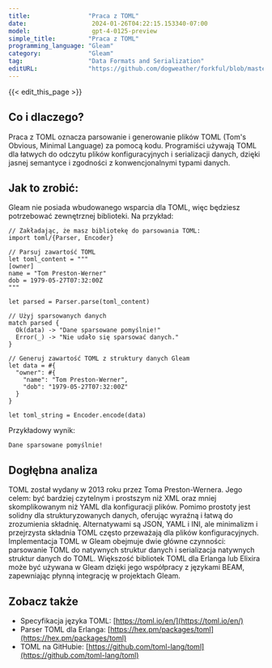 ```yaml
---
title:                "Praca z TOML"
date:                  2024-01-26T04:22:15.153340-07:00
model:                 gpt-4-0125-preview
simple_title:         "Praca z TOML"
programming_language: "Gleam"
category:             "Gleam"
tag:                  "Data Formats and Serialization"
editURL:              "https://github.com/dogweather/forkful/blob/master/content/pl/gleam/working-with-toml.md"
---
```


{{< edit_this_page >}}

## Co i dlaczego?
Praca z TOML oznacza parsowanie i generowanie plików TOML (Tom's Obvious, Minimal Language) za pomocą kodu. Programiści używają TOML dla łatwych do odczytu plików konfiguracyjnych i serializacji danych, dzięki jasnej semantyce i zgodności z konwencjonalnymi typami danych.

## Jak to zrobić:
Gleam nie posiada wbudowanego wsparcia dla TOML, więc będziesz potrzebować zewnętrznej biblioteki. Na przykład:

```gleam
// Zakładając, że masz bibliotekę do parsowania TOML:
import toml/{Parser, Encoder}

// Parsuj zawartość TOML
let toml_content = """
[owner]
name = "Tom Preston-Werner"
dob = 1979-05-27T07:32:00Z
"""

let parsed = Parser.parse(toml_content)

// Użyj sparsowanych danych
match parsed {
  Ok(data) -> "Dane sparsowane pomyślnie!"
  Error(_) -> "Nie udało się sparsować danych."
}

// Generuj zawartość TOML z struktury danych Gleam
let data = #{
  "owner": #{
    "name": "Tom Preston-Werner",
    "dob": "1979-05-27T07:32:00Z"
  }
}

let toml_string = Encoder.encode(data)
```

Przykładowy wynik:

```
Dane sparsowane pomyślnie!
```

## Dogłębna analiza
TOML został wydany w 2013 roku przez Toma Preston-Wernera. Jego celem: być bardziej czytelnym i prostszym niż XML oraz mniej skomplikowanym niż YAML dla konfiguracji plików. Pomimo prostoty jest solidny dla strukturyzowanych danych, oferując wyraźną i łatwą do zrozumienia składnię. Alternatywami są JSON, YAML i INI, ale minimalizm i przejrzysta składnia TOML często przeważają dla plików konfiguracyjnych. Implementacja TOML w Gleam obejmuje dwie główne czynności: parsowanie TOML do natywnych struktur danych i serializacja natywnych struktur danych do TOML. Większość bibliotek TOML dla Erlanga lub Elixira może być używana w Gleam dzięki jego współpracy z językami BEAM, zapewniając płynną integrację w projektach Gleam.

## Zobacz także
- Specyfikacja języka TOML: [https://toml.io/en/](https://toml.io/en/)
- Parser TOML dla Erlanga: [https://hex.pm/packages/toml](https://hex.pm/packages/toml)
- TOML na GitHubie: [https://github.com/toml-lang/toml](https://github.com/toml-lang/toml)
